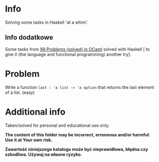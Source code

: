 # Info

Solving some tasks in Haskell 'at a whim'.

## Info dodatkowe

Some tasks from [99 Problems (solved) in OCaml](https://v2.ocaml.org/learn/tutorials/99problems.html) solved with Haskell [ to give it (the language and functional programming) another try].

# Problem

Write a function `last : 'a list -> 'a option` that returns the last element of a list. (easy)

# Additional info

Taken/solved for personal and educational use only.

**The content of this folder may be incorrect, erroneous and/or harmful. Use it at Your own risk.**

**Zawartość niniejszego katalogu może być nieprawidłowa, błędna czy szkodliwa. Używaj na własne ryzyko.**

